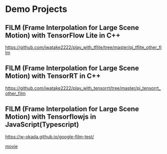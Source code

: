 # Demo Projects

## FILM (Frame Interpolation for Large Scene Motion) with TensorFlow Lite in C++
https://github.com/iwatake2222/play_with_tflite/tree/master/pj_tflite_other_film

## FILM (Frame Interpolation for Large Scene Motion) with TensorRT in C++
https://github.com/iwatake2222/play_with_tensorrt/tree/master/pj_tensorrt_other_film

## FILM (Frame Interpolation for Large Scene Motion) with Tensorflowjs in JavaScript(Typescript)
https://w-okada.github.io/google-film-test/

[movie](https://twitter.com/DannadoriYellow/status/1598823567831228417)
